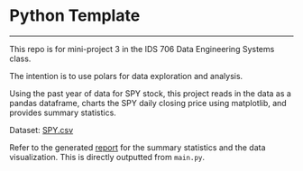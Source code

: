 # Python Template
---
This repo is for mini-project 3 in the IDS 706 Data Engineering Systems class.

The intention is to use polars for data exploration and analysis.

Using the past year of data for SPY stock, this project reads in the data as a pandas dataframe, charts the SPY daily closing price using matplotlib, and provides summary statistics.

Dataset: [SPY.csv](/SPY.csv)

Refer to the generated [report](/Report.md) for the summary statistics and the data visualization. This is directly outputted from `main.py`.